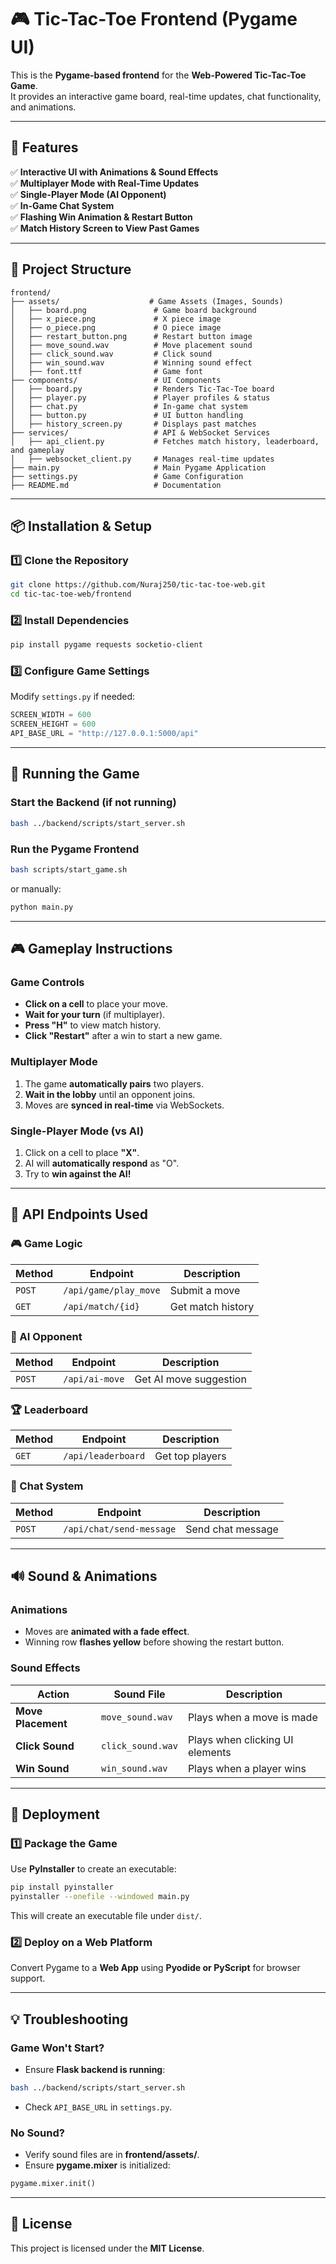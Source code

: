 

# 🎮 Tic-Tac-Toe Frontend (Pygame UI)

This is the **Pygame-based frontend** for the **Web-Powered Tic-Tac-Toe Game**.  
It provides an interactive game board, real-time updates, chat functionality, and animations.

---

## **🚀 Features**
✅ **Interactive UI with Animations & Sound Effects**  
✅ **Multiplayer Mode with Real-Time Updates**  
✅ **Single-Player Mode (AI Opponent)**  
✅ **In-Game Chat System**  
✅ **Flashing Win Animation & Restart Button**  
✅ **Match History Screen to View Past Games**  

---

## **📂 Project Structure**
```
frontend/
├── assets/                    # Game Assets (Images, Sounds)
│   ├── board.png               # Game board background
│   ├── x_piece.png             # X piece image
│   ├── o_piece.png             # O piece image
│   ├── restart_button.png      # Restart button image
│   ├── move_sound.wav          # Move placement sound
│   ├── click_sound.wav         # Click sound
│   ├── win_sound.wav           # Winning sound effect
│   ├── font.ttf                # Game font
├── components/                 # UI Components
│   ├── board.py                # Renders Tic-Tac-Toe board
│   ├── player.py               # Player profiles & status
│   ├── chat.py                 # In-game chat system
│   ├── button.py               # UI button handling
│   ├── history_screen.py       # Displays past matches
├── services/                   # API & WebSocket Services
│   ├── api_client.py           # Fetches match history, leaderboard, and gameplay
│   ├── websocket_client.py     # Manages real-time updates
├── main.py                     # Main Pygame Application
├── settings.py                 # Game Configuration
├── README.md                   # Documentation
```

---

## **📦 Installation & Setup**
### **1️⃣ Clone the Repository**
```bash
git clone https://github.com/Nuraj250/tic-tac-toe-web.git
cd tic-tac-toe-web/frontend
```

### **2️⃣ Install Dependencies**
```bash
pip install pygame requests socketio-client
```

### **3️⃣ Configure Game Settings**
Modify `settings.py` if needed:
```python
SCREEN_WIDTH = 600
SCREEN_HEIGHT = 600
API_BASE_URL = "http://127.0.0.1:5000/api"
```

---

## **🚀 Running the Game**
### **Start the Backend (if not running)**
```bash
bash ../backend/scripts/start_server.sh
```

### **Run the Pygame Frontend**
```bash
bash scripts/start_game.sh
```
or manually:
```bash
python main.py
```

---

## **🎮 Gameplay Instructions**
### **Game Controls**
- **Click on a cell** to place your move.
- **Wait for your turn** (if multiplayer).
- **Press "H"** to view match history.
- **Click "Restart"** after a win to start a new game.

### **Multiplayer Mode**
1. The game **automatically pairs** two players.
2. **Wait in the lobby** until an opponent joins.
3. Moves are **synced in real-time** via WebSockets.

### **Single-Player Mode (vs AI)**
1. Click on a cell to place **"X"**.
2. AI will **automatically respond** as "O".
3. Try to **win against the AI!**

---

## **💼 API Endpoints Used**
### **🎮 Game Logic**
| Method | Endpoint             | Description              |
|--------|----------------------|--------------------------|
| `POST` | `/api/game/play_move` | Submit a move            |
| `GET`  | `/api/match/{id}`    | Get match history        |

### **🤖 AI Opponent**
| Method | Endpoint             | Description              |
|--------|----------------------|--------------------------|
| `POST` | `/api/ai-move`       | Get AI move suggestion   |

### **🏆 Leaderboard**
| Method | Endpoint              | Description              |
|--------|----------------------|--------------------------|
| `GET`  | `/api/leaderboard`    | Get top players         |

### **💬 Chat System**
| Method | Endpoint              | Description              |
|--------|----------------------|--------------------------|
| `POST` | `/api/chat/send-message` | Send chat message     |

---

## **🔊 Sound & Animations**
### **Animations**
- Moves are **animated with a fade effect**.
- Winning row **flashes yellow** before showing the restart button.

### **Sound Effects**
| Action | Sound File | Description |
|--------|-----------|-------------|
| **Move Placement** | `move_sound.wav` | Plays when a move is made |
| **Click Sound** | `click_sound.wav` | Plays when clicking UI elements |
| **Win Sound** | `win_sound.wav` | Plays when a player wins |

---

## **📌 Deployment**
### **1️⃣ Package the Game**
Use **PyInstaller** to create an executable:
```bash
pip install pyinstaller
pyinstaller --onefile --windowed main.py
```
This will create an executable file under `dist/`.

### **2️⃣ Deploy on a Web Platform**
Convert Pygame to a **Web App** using **Pyodide or PyScript** for browser support.

---

## **💡 Troubleshooting**
### **Game Won't Start?**
- Ensure **Flask backend is running**:
```bash
bash ../backend/scripts/start_server.sh
```
- Check `API_BASE_URL` in `settings.py`.

### **No Sound?**
- Verify sound files are in **frontend/assets/**.
- Ensure **pygame.mixer** is initialized:
```python
pygame.mixer.init()
```

---

## **🐝 License**
This project is licensed under the **MIT License**.

